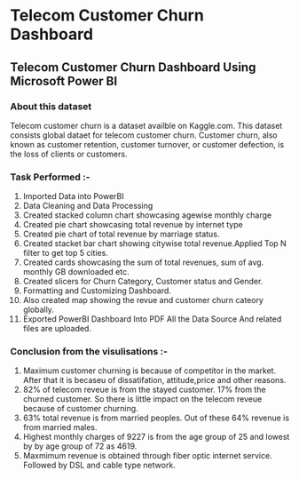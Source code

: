 # Telecom Customer Churn Dashboard
## Telecom Customer Churn Dashboard Using Microsoft Power BI
### About this dataset

Telecom customer churn is a dataset availble on Kaggle.com. This dataset consists global dataet for telecom customer churn. Customer churn, also known as customer retention, customer turnover, or customer defection, is the loss of clients or customers.

### Task Performed :-
1. Imported Data into PowerBI
2. Data Cleaning and Data Processing
3. Created stacked column chart showcasing agewise monthly charge
4. Created pie chart showcasing total revenue by internet type
5. Created pie chart of total revenue by marriage status. 
6. Created stacket bar chart showing citywise total revenue.Applied Top N filter to get top 5 cities.
7. Created cards showcasing the sum of total revenues, 
sum of avg. monthly GB downloaded etc.
8. Created slicers for Churn Category, Customer status and Gender.
9. Formatting and Customizing Dashboard.
10. Also created map showing the revue and customer churn cateory globally.
11. Exported PowerBI Dashboard Into PDF
All the Data Source And related files are uploaded.

### Conclusion from the visulisations :-
1. Maximum customer churning is because of competitor in the market. After that it is becaseu of dissatifation, attitude,price and other reasons.
2. 82% of telecom reveue is from the stayed customer. 17% from the churned customer. So there is little impact on the telecom reveue because of customer churning.
3. 63% total revenue is from married peoples. Out of these 64% revenue is from married males.
4. Highest monthly charges of 9227 is from the age group of 25 and lowest by by age group of 72 as 4619.
5. Maxmimum revenue is obtained through fiber optic internet service. Followed by DSL and cable type network.
